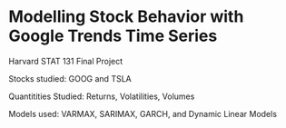 # Modelling Stock Behavior with Google Trends Time Series
Harvard STAT 131 Final Project

Stocks studied: GOOG and TSLA

Quantitities Studied: Returns, Volatilities, Volumes

Models used: VARMAX, SARIMAX, GARCH, and Dynamic Linear Models
